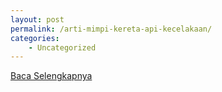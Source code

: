 ```yaml
---
layout: post
permalink: /arti-mimpi-kereta-api-kecelakaan/
categories:
    - Uncategorized
---
```


[Baca Selengkapnya](/03)